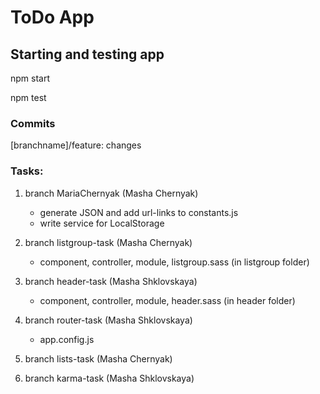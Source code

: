 # ToDo App #
## Starting and testing app ##
npm start


npm test

### Commits ###
[branchname]/feature: changes

### Tasks:
1. branch MariaChernyak (Masha Chernyak)
   - generate JSON and add url-links to constants.js
   - write service for LocalStorage
   
2. branch listgroup-task (Masha Chernyak)
   - component, controller, module, listgroup.sass (in listgroup folder)
   
3. branch header-task (Masha Shklovskaya)
   - component, controller, module, header.sass (in header folder)
   
4. branch router-task (Masha Shklovskaya)
   - app.config.js 
   
5. branch lists-task (Masha Chernyak)

6. branch karma-task (Masha Shklovskaya)
	

